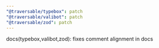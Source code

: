 ```yaml
---
"@traversable/typebox": patch
"@traversable/valibot": patch
"@traversable/zod": patch
---
```


docs(typebox,valibot,zod): fixes comment alignment in docs

